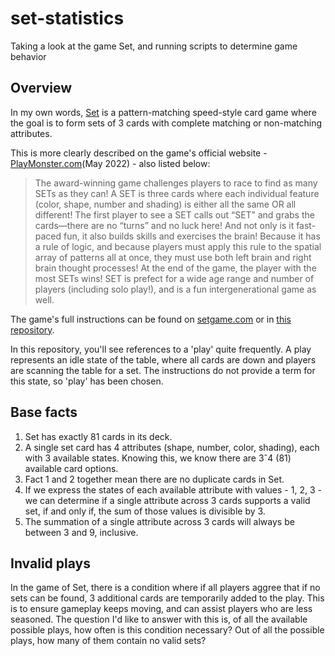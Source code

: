 # set-statistics
Taking a look at the game Set, and running scripts to determine game behavior

## Overview 

In my own words, [Set](https://www.playmonster.com/product/set/) is a pattern-matching speed-style card game where the goal is to form sets of 3 cards with complete matching or non-matching attributes.

This is more clearly described on the game's official website - [PlayMonster.com](https://www.playmonster.com/product/set/)(May 2022) - also listed below:

> The award-winning game challenges players to race to find as many SETs as they can! A SET is three cards where each individual feature (color, shape, number and shading) is either all the same OR all different! The first player to see a SET calls out “SET” and grabs the cards—there are no “turns” and no luck here! And not only is it fast-paced fun, it also builds skills and exercises the brain! Because it has a rule of logic, and because players must apply this rule to the spatial array of patterns all at once, they must use both left brain and right brain thought processes! At the end of the game, the player with the most SETs wins! SET is prefect for a wide age range and number of players (including solo play!), and is a fun intergenerational game as well.

The game's full instructions can be found on [setgame.com](https://www.setgame.com/sites/default/files/instructions/SET%20INSTRUCTIONS%20-%20ENGLISH.pdf) or in [this repository](./set-instructions.md).

In this repository, you'll see references to a 'play' quite frequently. A play represents an idle state of the table, where all cards are down and players are scanning the table for a set. The instructions do not provide a term for this state, so 'play' has been chosen.

## Base facts

1. Set has exactly 81 cards in its deck.
2. A single set card has 4 attributes (shape, number, color, shading), each with 3 available states. Knowing this, we know there are 3ˆ4 (81) available card options. 
3. Fact 1 and 2 together mean there are no duplicate cards in Set.
4. If we express the states of each available attribute with values - 1, 2, 3 - we can determine if a single attribute across 3 cards supports a valid set, if and only if, the sum of those values is divisible by 3.
5. The summation of a single attribute across 3 cards will always be between 3 and 9, inclusive.

## Invalid plays

In the game of Set, there is a condition where if all players aggree that if no sets can be found, 3 additional cards are temporarily added to the play. This is to ensure gameplay keeps moving, and can assist players who are less seasoned. The question I'd like to answer with this is, of all the available possible plays, how often is this condition necessary? Out of all the possible plays, how many of them contain no valid sets?




